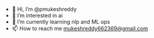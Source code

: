 - 👋 Hi, I’m @pmukeshreddy
- 👀 I’m interested in ai
- 🌱 I’m currently learning nlp and ML ops
- 📫 How to reach me mukeshreddy662369@gmail.com

<!---
pmukeshreddy/pmukeshreddy is a ✨ special ✨ repository because its `README.md` (this file) appears on your GitHub profile.
You can click the Preview link to take a look at your changes.
--->

